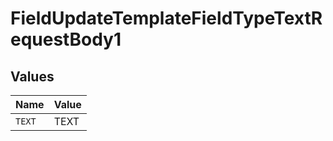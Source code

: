 # FieldUpdateTemplateFieldTypeTextRequestBody1


## Values

| Name   | Value  |
| ------ | ------ |
| `TEXT` | TEXT   |